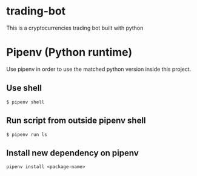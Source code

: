 # trading-bot
This is a cryptocurrencies trading bot built with python



# Pipenv (Python runtime)

Use pipenv in order to use the matched python version inside this project.

## Use shell

```
$ pipenv shell
```

## Run script from outside pipenv shell

```
$ pipenv run ls
```

## Install new dependency on pipenv

```
pipenv install <package-name>
```
